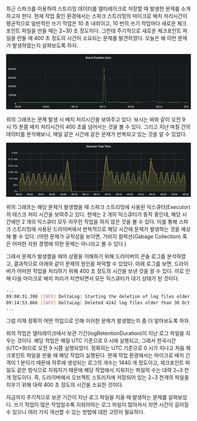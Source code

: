 최근 스파크를 이용하여 스트리밍 데이터를 델타레이크로 저장할 때 발생한 문제를 소개하고자 한다. 현재 작업 중인 환경에서는 스파크 스트리밍의 마이크로 배치 처리시간이 평균적으로 일반적인 쓰기 작업은 10 초 내외이고, 10 번의 쓰기 작업마다 새로운 체크포인트 파일을 만들 때는 2~30 초 정도이다. 그런데 주기적으로 새로운 체크포인트 파일을 만들 때 400 초 정도의 시간이 소요되는 문제를 발견하였다. 오늘은 왜 이런 문제가 발생하였는지 살펴보도록 하자.

![batchduration.png](./batchduration.png)

위의 그래프는 문제 발생 시 배치 처리시간을 보여주고 있다. 보시는 바와 같이 오전 9 시 15 분쯤 배치 처리시간이 400 초를 넘어서는 것을 볼 수 있다. 그리고 지난 며칠 간의 데이터를 분석해보니, 매일 같은 시간에 같은 문제가 반복되고 있는 것을 알 수 있었다.

![executortasktime.png](./executortasktime.png)

위의 그래프는 해당 문제가 발생했을 때 스파크 스트리밍에 사용된 익스큐터(Executor)의 태스크 처리 시간을 보여주고 있다. 현재는 2 개의 익스큐터가 동작 중인데, 해당 시간에만 2 개의 익스큐터 모두 아무런 작업을 하지 않은 것을 볼 수 있다. 이를 통해 스파크 스트리밍에 사용된 드라이버에서 반복적으로 해당 시간에 문제가 발생하는 것을 예상해 볼 수 있다.
(어떤 문제가 규칙성을 보이면, 가비지 컬렉션(Gabage Collection) 혹은 어떠한 자원 경쟁에 의한 문제는 아니라고 볼 수 있다.)

그래서 문제가 발생했을 때의 상황을 이해하기 위해 드라이버의 콘솔 로그를 분석하였고, 결과적으로 아래와 같이 문제의 원인을 파악할 수 있었다. 아래 로그를 보면, 드라이버가 어떠한 작업을 처리하기 위해 400 초 정도의 시간을 보낸 것을 알 수 있다. 이로 인해 다음 마이크로 배치 처리가 지연되면서 모든 익스큐터가 대기 상태가 된 것이다.

```bash
...
09:08:31.398 [INFO] DeltaLog: Starting the deletion of log files older than 30 Oct 2022 00:00:00 GMT
09:14:53.866 [INFO] DeltaLog: Deleted 4242 log files older than 30 Oct 2022 00:00:00 GMT
...
```

그럼 이제 정확히 어떤 작업으로 인해 이러한 문제가 발생했는지 좀 더 알아보도록 하자.

위의 작업은 델타레이크에서 보관 기간(logRetentionDuration)이 지난 로그 파일을 지우는 것이다. 해당 작업은 매일 UTC 기준으로 0 시에 실행되고, 그래서 한국시간(UTC+9)으로 오전 9 시쯤 실행되었다. 정확히는 UTC 기준으로 0 시가 지나고 처음 체크포인트 파일을 만들 때 해당 작업이 실행된다. 현재 작업 환경에서는 마이크로 배치 간격이 1 분이기 때문에 하루에 생성되는 로그의 개수는 1440 개 정도이고, 체크포인트 파일도 같은 방식으로 지워지기 때문에 해당 작업에서 지워지는 파일의 수는 대략 2~3 천개 정도이다. 즉, 드라이버에서 오브젝트 스토리지에 저장되어 있는 2~3 천개의 파일을 지우기 위해 대략 400 초 정도의 시간을 소요한 것이다.

지금까지 주기적으로 보관 기간이 지난 로그 파일을 지울 때 발생하는 문제를 살펴보았다. 쓰기 작업이 많은 작업일수록 지워야하는 로그 파일이 많아져서 지연 시간이 길어질 수 있으니 여러 가지 개선할 수 있는 방법에 대한 고민이 필요하다.
